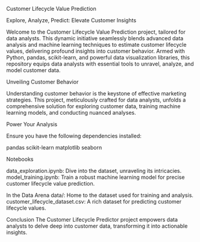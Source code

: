 Customer Lifecycle Value Prediction


Explore, Analyze, Predict: Elevate Customer Insights


Welcome to the Customer Lifecycle Value Prediction project, tailored for data analysts. This dynamic initiative seamlessly blends advanced data analysis and machine learning techniques to estimate customer lifecycle values, delivering profound insights into customer behavior. Armed with Python, pandas, scikit-learn, and powerful data visualization libraries, this repository equips data analysts with essential tools to unravel, analyze, and model customer data.

Unveiling Customer Behavior

Understanding customer behavior is the keystone of effective marketing strategies. This project, meticulously crafted for data analysts, unfolds a comprehensive solution for exploring customer data, training machine learning models, and conducting nuanced analyses.

Power Your Analysis


Ensure you have the following dependencies installed:

pandas
scikit-learn
matplotlib
seaborn

Notebooks

data_exploration.ipynb: Dive into the dataset, unraveling its intricacies.
model_training.ipynb: Train a robust machine learning model for precise customer lifecycle value prediction.


In the Data Arena
data/: Home to the dataset used for training and analysis.
customer_lifecycle_dataset.csv: A rich dataset for predicting customer lifecycle values.


Conclusion
The Customer Lifecycle Predictor project empowers data analysts to delve deep into customer data, transforming it into actionable insights.
